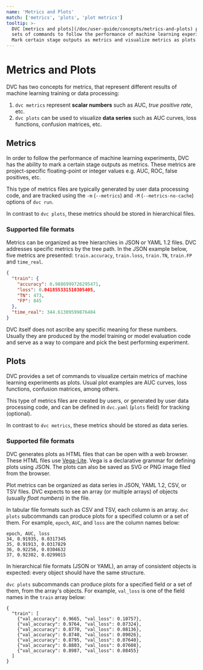 ```yaml
---
name: 'Metrics and Plots'
match: ['metrics', 'plots', 'plot metrics']
tooltip: >-
  DVC [metrics and plots](/doc/user-guide/concepts/metrics-and-plots) provide
  sets of commands to follow the performance of machine learning experiments.
  Mark certain stage outputs as metrics and visualize metrics as plots.
---
```


# Metrics and Plots

<!-- _from plots and metrics intros_ -->

DVC has two concepts for metrics, that represent different results of machine
learning training or data processing:

1. `dvc metrics` represent **scalar numbers** such as AUC, _true positive rate_,
   etc.
2. `dvc plots` can be used to visualize **data series** such as AUC curves, loss
   functions, confusion matrices, etc.

<!-- _from `dvc metrics`_ -->

## Metrics

In order to follow the performance of machine learning experiments, DVC has the
ability to mark a certain stage <abbr>outputs</abbr> as metrics. These metrics
are project-specific floating-point or integer values e.g. AUC, ROC, false
positives, etc.

This type of metrics files are typically generated by user data processing code,
and are tracked using the `-m` (`--metrics`) and `-M` (`--metrics-no-cache`)
options of `dvc run`.

In contrast to `dvc plots`, these metrics should be stored in hierarchical
files.

### Supported file formats

Metrics can be organized as tree hierarchies in JSON or YAML 1.2 files. DVC
addresses specific metrics by the tree path. In the JSON example below, five
metrics are presented: `train.accuracy`, `train.loss`, `train.TN`, `train.FP`
and `time_real`.

```json
{
  "train": {
    "accuracy": 0.9886999726295471,
    "loss": 0.041855331510305405,
    "TN": 473,
    "FP": 845
  },
  "time_real": 344.61309599876404
}
```

DVC itself does not ascribe any specific meaning for these numbers. Usually they
are produced by the model training or model evaluation code and serve as a way
to compare and pick the best performing experiment.

## Plots

<!-- _from `dvc plots` description_ -->

DVC provides a set of commands to visualize certain metrics of machine learning
experiments as plots. Usual plot examples are AUC curves, loss functions,
confusion matrices, among others.

This type of metrics files are created by users, or generated by user data
processing code, and can be defined in `dvc.yaml` (`plots` field) for tracking
(optional).

In contrast to `dvc metrics`, these metrics should be stored as data series.

### Supported file formats

DVC generates plots as HTML files that can be open with a web browser. These
HTML files use [Vega-Lite](https://vega.github.io/vega-lite/). Vega is a
declarative grammar for defining plots using JSON. The plots can also be saved
as SVG or PNG image filed from the browser.

Plot metrics can be organized as data series in JSON, YAML 1.2, CSV, or TSV
files. DVC expects to see an array (or multiple arrays) of objects (usually
_float numbers_) in the file.

In tabular file formats such as CSV and TSV, each column is an array.
`dvc plots` subcommands can produce plots for a specified column or a set of
them. For example, `epoch`, `AUC`, and `loss` are the column names below:

```
epoch, AUC, loss
34, 0.91935, 0.0317345
35, 0.91913, 0.0317829
36, 0.92256, 0.0304632
37, 0.92302, 0.0299015
```

In hierarchical file formats (JSON or YAML), an array of consistent objects is
expected: every object should have the same structure.

`dvc plots` subcommands can produce plots for a specified field or a set of
them, from the array's objects. For example, `val_loss` is one of the field
names in the `train` array below:

```
{
  "train": [
    {"val_accuracy": 0.9665, "val_loss": 0.10757},
    {"val_accuracy": 0.9764, "val_loss": 0.07324},
    {"val_accuracy": 0.8770, "val_loss": 0.08136},
    {"val_accuracy": 0.8740, "val_loss": 0.09026},
    {"val_accuracy": 0.8795, "val_loss": 0.07640},
    {"val_accuracy": 0.8803, "val_loss": 0.07608},
    {"val_accuracy": 0.8987, "val_loss": 0.08455}
  ]
}
```

<!-- _probably should mention diff..._ -->
